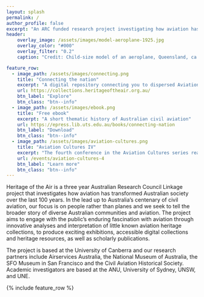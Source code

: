 ```yaml
---
layout: splash
permalink: /
author_profile: false
excerpt: "An ARC funded research project investigating how aviation has transformed Australian society over the last 100 years."
header:
    overlay_image: /assets/images/model-aeroplane-1925.jpg
    overlay_color: "#000"
    overlay_filter: "0.2"
    caption: "Credit: Child-size model of an aeroplane, Queensland, ca. 1925, John Oxley Library, State Library of Queensland, <[https://trove.nla.gov.au/version/47951277](https://trove.nla.gov.au/version/47951277)>"

feature_row:
  - image_path: /assets/images/connecting.png
    title: "Connecting the nation"
    excerpt: "A digital repository connecting you to dispersed Aviation heritage collections"
    url: https://collections.heritageoftheair.org.au/
    btn_label: "Explore"
    btn_class: "btn--info"
  - image_path: /assets/images/ebook.png
    title: "Free ebook"
    excerpt: "A short thematic history of Australian civil aviation"
    url: https://epress.lib.uts.edu.au/books/connecting-nation
    btn_label: "Download"
    btn_class: "btn--info"
  - image_path: /assets/images/aviation-cultures.png
    title: "Aviation Cultures IV"
    excerpt: "The fourth conference in the Aviation Cultures series reaches out across the globe"
    url: /events/aviation-cultures-4
    btn_label: "Learn more"
    btn_class: "btn--info"
---
```


Heritage of the Air is a three year Australian Research Council Linkage project that investigates how aviation has transformed Australian society over the last 100 years. In the lead up to Australia’s centenary of civil aviation, our focus is on people rather than planes and we seek to tell the broader story of diverse Australian communities and aviation. The project aims to engage with the public’s enduring fascination with aviation through innovative analyses and interpretation of little known aviation heritage collections, to produce exciting exhibitions, accessible digital collections and heritage resources, as well as scholarly publications.

The project is based at the University of Canberra and our research partners include Airservices Australia, the National Museum of Australia, the SFO Museum in San Francisco and the Civil Aviation Historical Society. Academic investigators are based at the ANU, University of Sydney, UNSW, and UNE.

{% include feature_row %}
